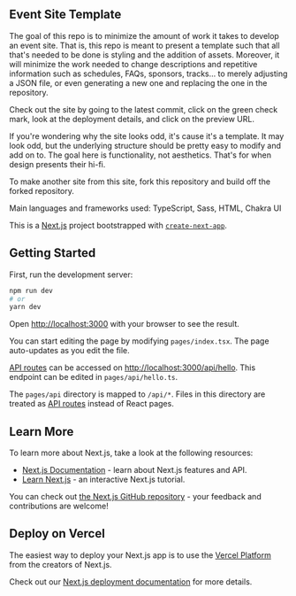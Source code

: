 ## Event Site Template

The goal of this repo is to minimize the amount of work it takes to develop an event site. That is, this repo is meant to present a template such that all that's needed to be done is styling and the addition of assets. Moreover, it will minimize the work needed to change descriptions and repetitive information such as schedules, FAQs, sponsors, tracks... to merely adjusting a JSON file, or even generating a new one and replacing the one in the repository.

Check out the site by going to the latest commit, click on the green check mark, look at the deployment details, and click on the preview URL.

If you're wondering why the site looks odd, it's cause it's a template. It may look odd, but the underlying structure should be pretty easy to modify and add on to. The goal here is functionality, not aesthetics. That's for when design presents their hi-fi.

To make another site from this site, fork this repository and build off the forked repository.

Main languages and frameworks used: TypeScript, Sass, HTML, Chakra UI

This is a [Next.js](https://nextjs.org/) project bootstrapped with [`create-next-app`](https://github.com/vercel/next.js/tree/canary/packages/create-next-app).

## Getting Started

First, run the development server:

```bash
npm run dev
# or
yarn dev
```

Open [http://localhost:3000](http://localhost:3000) with your browser to see the result.

You can start editing the page by modifying `pages/index.tsx`. The page auto-updates as you edit the file.

[API routes](https://nextjs.org/docs/api-routes/introduction) can be accessed on [http://localhost:3000/api/hello](http://localhost:3000/api/hello). This endpoint can be edited in `pages/api/hello.ts`.

The `pages/api` directory is mapped to `/api/*`. Files in this directory are treated as [API routes](https://nextjs.org/docs/api-routes/introduction) instead of React pages.

## Learn More

To learn more about Next.js, take a look at the following resources:

- [Next.js Documentation](https://nextjs.org/docs) - learn about Next.js features and API.
- [Learn Next.js](https://nextjs.org/learn) - an interactive Next.js tutorial.

You can check out [the Next.js GitHub repository](https://github.com/vercel/next.js/) - your feedback and contributions are welcome!

## Deploy on Vercel

The easiest way to deploy your Next.js app is to use the [Vercel Platform](https://vercel.com/new?utm_medium=default-template&filter=next.js&utm_source=create-next-app&utm_campaign=create-next-app-readme) from the creators of Next.js.

Check out our [Next.js deployment documentation](https://nextjs.org/docs/deployment) for more details.
